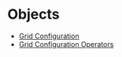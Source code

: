 # Objects

* [Grid Configuration](./01_Grid_Configuration_General.md) 
* [Grid Configuration Operators](./01_Grid_Configuration_Operators/README.md)

